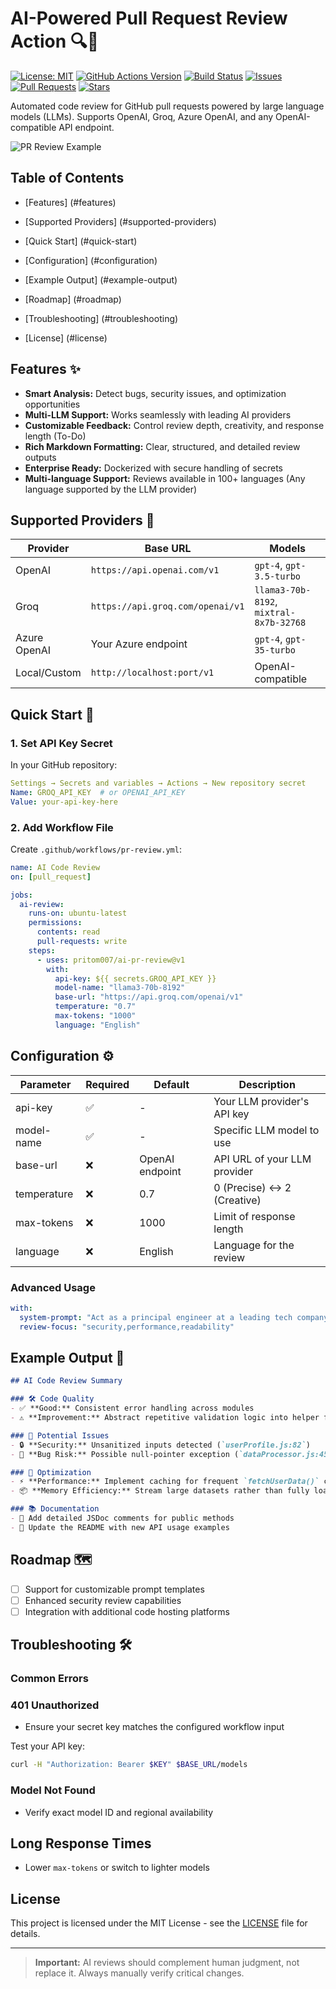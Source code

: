 # AI-Powered Pull Request Review Action 🔍🤖

[![License: MIT](https://img.shields.io/badge/License-MIT-blue.svg)](https://opensource.org/licenses/MIT)
[![GitHub Actions Version](https://img.shields.io/github/v/release/pritom007/ai-pr-review)](https://github.com/pritom007/ai-pr-review/releases)
[![Build Status](https://github.com/pritom007/ai-pr-review/actions/workflows/pr-review.yml/badge.svg)](https://github.com/pritom007/ai-pr-review/actions)
[![Issues](https://img.shields.io/github/issues/pritom007/ai-pr-review)](https://github.com/pritom007/ai-pr-review/issues)
[![Pull Requests](https://img.shields.io/github/issues-pr/pritom007/ai-pr-review)](https://github.com/pritom007/ai-pr-review/pulls)
[![Stars](https://img.shields.io/github/stars/pritom007/ai-pr-review)](https://github.com/pritom007/ai-pr-review/stargazers)

Automated code review for GitHub pull requests powered by large language models (LLMs). Supports OpenAI, Groq, Azure OpenAI, and any OpenAI-compatible API endpoint.

![PR Review Example](https://via.placeholder.com/800x400.png?text=AI+PR+Review+Demo+Output)

## Table of Contents

- [Features] (#features)

- [Supported Providers] (#supported-providers)

- [Quick Start] (#quick-start)

- [Configuration] (#configuration)

- [Example Output] (#example-output)

- [Roadmap] (#roadmap)

- [Troubleshooting] (#troubleshooting)

- [License] (#license)

## Features ✨

- **Smart Analysis:** Detect bugs, security issues, and optimization opportunities
- **Multi-LLM Support:** Works seamlessly with leading AI providers
- **Customizable Feedback:** Control review depth, creativity, and response length (To-Do)
- **Rich Markdown Formatting:** Clear, structured, and detailed review outputs
- **Enterprise Ready:** Dockerized with secure handling of secrets
- **Multi-language Support:** Reviews available in 100+ languages (Any language supported by the LLM provider)

## Supported Providers 🤖

| Provider     | Base URL                           | Models                                 |
|--------------|------------------------------------|----------------------------------------|
| OpenAI       | `https://api.openai.com/v1`        | `gpt-4`, `gpt-3.5-turbo`               |
| Groq         | `https://api.groq.com/openai/v1`   | `llama3-70b-8192`, `mixtral-8x7b-32768`|
| Azure OpenAI | Your Azure endpoint                | `gpt-4`, `gpt-35-turbo`                |
| Local/Custom | `http://localhost:port/v1`         | OpenAI-compatible                      |

## Quick Start 🚀

### 1. Set API Key Secret

In your GitHub repository:

```yaml
Settings → Secrets and variables → Actions → New repository secret
Name: GROQ_API_KEY  # or OPENAI_API_KEY
Value: your-api-key-here
```

### 2. Add Workflow File

Create `.github/workflows/pr-review.yml`:

```yaml
name: AI Code Review
on: [pull_request]

jobs:
  ai-review:
    runs-on: ubuntu-latest
    permissions:
      contents: read
      pull-requests: write
    steps:
      - uses: pritom007/ai-pr-review@v1
        with:
          api-key: ${{ secrets.GROQ_API_KEY }}
          model-name: "llama3-70b-8192"
          base-url: "https://api.groq.com/openai/v1"
          temperature: "0.7"
          max-tokens: "1000"
          language: "English"
```

## Configuration ⚙️

| Parameter    | Required | Default                | Description                   |
|--------------|----------|------------------------|-------------------------------|
| api-key      | ✅       | -                      | Your LLM provider's API key   |
| model-name   | ✅       | -                      | Specific LLM model to use     |
| base-url     | ❌       | OpenAI endpoint        | API URL of your LLM provider  |
| temperature  | ❌       | 0.7                    | 0 (Precise) ↔ 2 (Creative)    |
| max-tokens   | ❌       | 1000                   | Limit of response length      |
| language     | ❌       | English                | Language for the review       |

### Advanced Usage

```yaml
with:
  system-prompt: "Act as a principal engineer at a leading tech company"
  review-focus: "security,performance,readability"
```

## Example Output 📝

```markdown
## AI Code Review Summary

### 🛠️ Code Quality
- ✅ **Good:** Consistent error handling across modules
- ⚠️ **Improvement:** Abstract repetitive validation logic into helper functions

### 🚨 Potential Issues
- 🔒 **Security:** Unsanitized inputs detected (`userProfile.js:82`)
- 🐞 **Bug Risk:** Possible null-pointer exception (`dataProcessor.js:45`)

### 🚀 Optimization
- ⚡ **Performance:** Implement caching for frequent `fetchUserData()` calls
- 📦 **Memory Efficiency:** Stream large datasets rather than fully loading them

### 📚 Documentation
- 📝 Add detailed JSDoc comments for public methods
- 📖 Update the README with new API usage examples
```

## Roadmap 🗺️

- [ ] Support for customizable prompt templates
- [ ] Enhanced security review capabilities
- [ ] Integration with additional code hosting platforms

## Troubleshooting 🛠️

### Common Errors

### 401 Unauthorized

- Ensure your secret key matches the configured workflow input

Test your API key:

```bash
curl -H "Authorization: Bearer $KEY" $BASE_URL/models
```

### Model Not Found

- Verify exact model ID and regional availability

## Long Response Times

- Lower `max-tokens` or switch to lighter models

## License

This project is licensed under the MIT License - see the [LICENSE](LICENSE) file for details.

---

> **Important:** AI reviews should complement human judgment, not replace it. Always manually verify critical changes.

